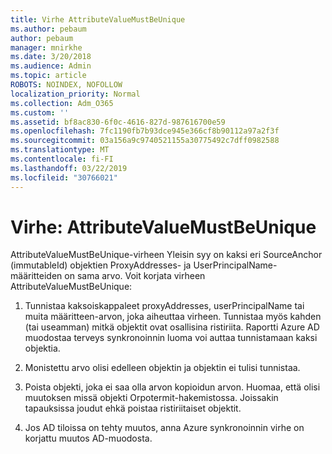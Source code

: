 ```yaml
---
title: Virhe AttributeValueMustBeUnique
ms.author: pebaum
author: pebaum
manager: mnirkhe
ms.date: 3/20/2018
ms.audience: Admin
ms.topic: article
ROBOTS: NOINDEX, NOFOLLOW
localization_priority: Normal
ms.collection: Adm_O365
ms.custom: ''
ms.assetid: bf8ac830-6f0c-4616-827d-987616700e59
ms.openlocfilehash: 7fc1190fb7b93dce945e366cf8b90112a97a2f3f
ms.sourcegitcommit: 03a156a9c9740521155a30775492c7dff0982588
ms.translationtype: MT
ms.contentlocale: fi-FI
ms.lasthandoff: 03/22/2019
ms.locfileid: "30766021"
---
```

# <a name="error-attributevaluemustbeunique"></a>Virhe: AttributeValueMustBeUnique

AttributeValueMustBeUnique-virheen Yleisin syy on kaksi eri SourceAnchor (immutableId) objektien ProxyAddresses- ja UserPrincipalName-määritteiden on sama arvo. Voit korjata virheen AttributeValueMustBeUnique:
  
1. Tunnistaa kaksoiskappaleet proxyAddresses, userPrincipalName tai muita määritteen-arvon, joka aiheuttaa virheen. Tunnistaa myös kahden (tai useamman) mitkä objektit ovat osallisina ristiriita. Raportti Azure AD muodostaa terveys synkronoinnin luoma voi auttaa tunnistamaan kaksi objektia.
    
2. Monistettu arvo olisi edelleen objektin ja objektin ei tulisi tunnistaa.
    
3. Poista objekti, joka ei saa olla arvon kopioidun arvon. Huomaa, että olisi muutoksen missä objekti Orpotermit-hakemistossa. Joissakin tapauksissa joudut ehkä poistaa ristiriitaiset objektit.
    
4. Jos AD tiloissa on tehty muutos, anna Azure synkronoinnin virhe on korjattu muutos AD-muodosta.
    

